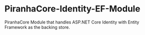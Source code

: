 # PiranhaCore-Identity-EF-Module
PiranhaCore Module that handles ASP.NET Core Identity with Entity Framework as the backing store.
